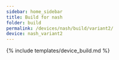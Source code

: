 ```yaml
---
sidebar: home_sidebar
title: Build for nash
folder: build
permalink: /devices/nash/build/variant2/
device: nash_variant2
---
```

{% include templates/device_build.md %}
